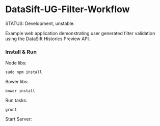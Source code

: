 DataSift-UG-Filter-Workflow
===========================


STATUS: Development, unstable.

Example web application demonstrating user generated filter validation using the DataSift Historics Preview API.




### Install & Run

Node libs:

```sudo npm install```

Bower libs:

```bower install```

Run tasks:

```grunt```

Start Server: